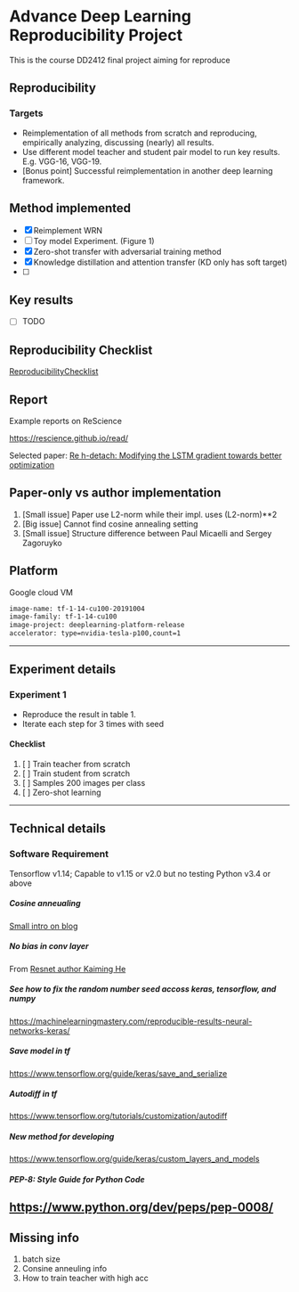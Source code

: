 # Advance Deep Learning Reproducibility Project
This is the course DD2412 final project aiming for reproduce

## Reproducibility

### Targets
- Reimplementation of all methods from scratch and reproducing, empirically
  analyzing, discussing (nearly) all results.
- Use different model teacher and student pair model to run key results.
  E.g. VGG-16, VGG-19.
- [Bonus point] Successful reimplementation in another deep learning framework.

## Method implemented
- [x] Reimplement WRN 
- [ ] Toy model Experiment. (Figure 1)  
- [x] Zero-shot transfer with adversarial training method  
- [x] Knowledge distillation and attention transfer (KD only has soft target)  
- [ ]

## Key results
- [ ] TODO 

## Reproducibility Checklist
[ReproducibilityChecklist](https://www.cs.mcgill.ca/~jpineau/ReproducibilityChecklist.pdf)

## Report
Example reports on ReScience

https://rescience.github.io/read/

Selected paper:
[Re h-detach: Modifying the LSTM gradient towards better optimization](https://zenodo.org/record/3162114/files/article.pdf)

## Paper-only vs author implementation
1. [Small issue] Paper use L2-norm while their impl. uses (L2-norm)**2
2. [Big issue] Cannot find cosine annealing setting
3. [Small issue] Structure difference between Paul Micaelli and Sergey Zagoruyko

## Platform
Google cloud VM
```bash
image-name: tf-1-14-cu100-20191004
image-family: tf-1-14-cu100
image-project: deeplearning-platform-release
accelerator: type=nvidia-tesla-p100,count=1
```
---------------------------------------------------
## Experiment details
### Experiment 1
- Reproduce the result in table 1. 
- Iterate each step for 3 times with seed

#### Checklist
1. [ ] Train teacher from scratch
2. [ ] Train student from scratch
3. [ ] Samples 200 images per class
4. [ ] Zero-shot learning


---------------------------------------------------
## Technical details
### Software Requirement
Tensorflow v1.14; Capable to v1.15 or v2.0 but no testing
Python v3.4 or above

##### Cosine anneualing
[Small intro on blog](
https://towardsdatascience.com/https-medium-com-reina-wang-tw-stochastic-gradient-descent-with-restarts-5f511975163)

##### No bias in conv layer
From [Resnet author Kaiming He](https://github.com/a-martyn/resnet/blob/master/resnet.py)

##### See how to fix the random number seed accoss keras, tensorflow, and numpy
https://machinelearningmastery.com/reproducible-results-neural-networks-keras/

##### Save model in tf
https://www.tensorflow.org/guide/keras/save_and_serialize

##### Autodiff in tf
https://www.tensorflow.org/tutorials/customization/autodiff

##### New method for developing
https://www.tensorflow.org/guide/keras/custom_layers_and_models

##### PEP-8: Style Guide for Python Code
https://www.python.org/dev/peps/pep-0008/
-----------------------------------------------------------------
## Missing info
1. batch size
2. Consine anneuling info
3. How to train teacher with high acc
